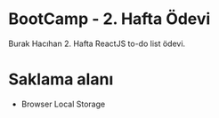 # BootCamp - 2. Hafta Ödevi
Burak Hacıhan 2. Hafta ReactJS to-do list ödevi.

# Saklama alanı
* Browser Local Storage


